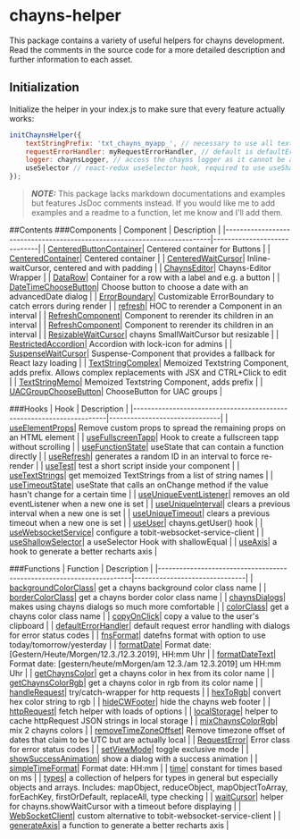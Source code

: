 chayns-helper
===================
This package contains a variety of useful helpers for chayns development.
Read the comments in the source code for a more detailed description and further information to each asset.
## Initialization
Initialize the helper in your index.js to make sure that every feature actually works:
```javascript
initChaynsHelper({
    textStringPrefix: 'txt_chayns_myapp_', // necessary to use all textString helpers
    requestErrorHandler: myRequestErrorHandler, // default is defaultErrorHandler, used only by handleRequest
    logger: chaynsLogger, // access the chayns logger as it cannot be a dependency for this public package
    useSelector // react-redux useSelector hook, required to use useShallowSelector
});
```

> **_NOTE:_** This package lacks markdown documentations and examples but features JsDoc comments instead. If you would like me to add examples and a readme to a function, let me know and I'll add them.



##Contents
###Components
| Component                                                                | Description                 |
|--------------------------------------------------------------------------|-----------------------------|
| [CenteredButtonContainer](/src/components/containers/CenteredButtonContainer.jsx)| Centered container for Buttons |
| [CenteredContainer](/src/components/containers/CenteredContainer.jsx)| Centered container |
| [CenteredWaitCursor](/src/components/containers/CenteredWaitCursor.jsx)| Inline-waitCursor, centered and with padding |
| [ChaynsEditor](/src/components/chayns-editor/ChaynsEditor.jsx)| Chayns-Editor Wrapper |
| [DataRow](/src/components/containers/DataRow.jsx)| Container for a row with a label and e.g. a button |
| [DateTimeChooseButton](/src/components/buttons/DateTimeChooseButton.jsx)| Choose button to choose a date with an advancedDate dialog |
| [ErrorBoundary](/src/components/error-boundary/ErrorBoundary.jsx)| Customizable ErrorBoundary to catch errors during render |
| [refresh](/src/components/other/Refresh.jsx)| HOC to rerender a Component in an interval |
| [RefreshComponent](/src/components/other/RefreshComponent.jsx)| Component to rerender its children in an interval |
| [RefreshComponent](/src/components/other/RefreshComponent.jsx)| Component to rerender its children in an interval |
| [ResizableWaitCursor](/src/components/other/ResizableWaitCursor.jsx)| chayns SmallWaitCursor but resizable |
| [RestrictedAccordion](/src/components/restricted-accordion/RestrictedAccordion.jsx)| Accordion with lock-icon for admins |
| [SuspenseWaitCursor](/src/components/other/SuspenseWaitCursor.jsx)| Suspense-Component that provides a fallback for React lazy loading |
| [TextStringComplex](/src/textstring/TextStringMemo.jsx)| Memoized Textstring Component, adds prefix. Allows complex replacements with JSX and CTRL+Click to edit |
| [TextStringMemo](/src/textstring/TextStringMemo.jsx)| Memoized Textstring Component, adds prefix |
| [UACGroupChooseButton](/src/components/buttons/UACGroupChooseButton.jsx)| ChooseButton for UAC groups |

###Hooks
| Hook                                                                 | Description                   |
|----------------------------------------------------------------------|-------------------------------|
| [useElementProps](/src/hooks/useElementProps.js)| Remove custom props to spread the remaining props on an HTML element |
| [useFullscreenTapp](/src/hooks/useFullscreenTapp.js)| Hook to create a fullscreen tapp without scrolling |
| [useFunctionState](/src/hooks/useFunctionState.js)| useState that can contain a function directly |
| [useRefresh](/src/hooks/useRefresh.js)| generates a random ID in an interval to force re-render |
| [useTest](/src/hooks/useOnce.js)| test a short script inside your component |
| [useTextStrings](/src/textstring/TextStringMemo.jsx)| get memoized TextStrings from a list of string names |
| [useTimeoutState](/src/hooks/uniques/useTimeoutState.js)| useState that calls an onChange method if the value hasn't change for a certain time |
| [useUniqueEventListener](/src/hooks/uniques/useUniqueEventListener.js)| removes an old eventListener when a new one is set |
| [useUniqueInterval](/src/hooks/uniques/useUniqueInterval.js)| clears a previous interval when a new one is set |
| [useUniqueTimeout](/src/hooks/uniques/useUniqueTimeout.js)| clears a previous timeout when a new one is set |
| [useUser](/src/hooks/useUser.js)| chayns.getUser() hook |
| [useWebsocketService](/src/hooks/useWebsocketService.js)| configure a tobit-websocket-service-client |
| [useShallowSelector](/src/hooks/useShallowSelector.js)| a useSelector Hook with shallowEqual |
| [useAxis](/src/functions/recharts/useAxis.js)| a hook to generate a better recharts axis |


###Functions
| Function                                                                 | Description                   |
|----------------------------------------------------------------------|-------------------------------|
| [backgroundColorClass](/src/functions/chaynsColors.js)| get a chayns background color class name |
| [borderColorClass](/src/functions/chaynsColors.js)| get a chayns border color class name |
| [chaynsDialogs](/src/functions/chaynsDialogs.js)| makes using chayns dialogs so much more comfortable |
| [colorClass](/src/functions/chaynsColors.js)| get a chayns color class name |
| [copyOnClick](/src/functions/copy.js)| copy a value to the user's clipboard |
| [defaultErrorHandler](/src/functions/defaultErrorHandler.js)| default request error handling with dialogs for error status codes |
| [fnsFormat](/src/functions/timeHelper.js)| datefns format with option to use today/tomorrow/yesterday |
| [formatDate](/src/functions/timeHelper.js)| Format date: [Gestern/Heute/Morgen/12.3./12.3.2019], HH:mm Uhr |
| [formatDateText](/src/functions/timeHelper.js)| Format date: [gestern/heute/mMorgen/am 12.3./am 12.3.2019] um HH:mm Uhr |
| [getChaynsColor](/src/functions/chaynsColors.js)| get a chayns color in hex from its color name |
| [getChaynsColorRgb](/src/functions/chaynsColors.js)| get a chayns color in rgb from its color name |
| [handleRequest](/src/functions/httpRequest.js)| try/catch-wrapper for http requests |
| [hexToRgb](/src/functions/chaynsColors.js)| convert hex color string to rgb |
| [hideCWFooter](/src/functions/chaynsCalls/chaynsCalls.js)| hide the chayns web footer |
| [httpRequest](/src/functions/httpRequest.js)| fetch helper with loads of options |
| [localStorage](/src/other/localStorageHelper.js)| helper to cache httpRequest JSON strings in local storage |
| [mixChaynsColorRgb](/src/functions/chaynsColors.js)| mix 2 chayns colors |
| [removeTimeZoneOffset](/src/functions/timeHelper.js)| Remove timezone offset of dates that claim to be UTC but are actually local |
| [RequestError](/src/functions/httpRequest.js)| Error class for error status codes |
| [setViewMode](/src/functions/chaynsCalls/chaynsCalls.js)| toggle exclusive mode |
| [showSuccessAnimation](/src/functions/statusAnimations/showSuccessAnimation.js)| show a dialog with a success animation |
| [simpleTimeFormat](/src/functions/timeHelper.js)| Format date: HH:mm |
| [time](/src/functions/timeHelper.js)| constant for times based on ms |
| [types](/src/functions/types.js)| a collection of helpers for types in general but especially objects and arrays. Includes: mapObject, reduceObject, mapObjectToArray, forEachKey, firstOrDefault, replaceAll, type checking |
| [waitCursor](/src/functions/waitCursor.js)| helper for chayns.showWaitCursor with a timeout before displaying |
| [WebSocketClient](/src/other/webSocketClient.js)| custom alternative to tobit-websocket-service-client |
| [generateAxis](/src/functions/recharts/generateAxis.js)| a function to generate a better recharts axis |










